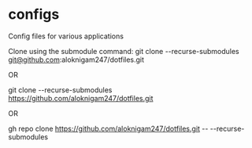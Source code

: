 # configs
Config files for various applications

Clone using the submodule command:
git clone --recurse-submodules git@github.com:aloknigam247/dotfiles.git

OR

git clone --recurse-submodules https://github.com/aloknigam247/dotfiles.git

OR

gh repo clone https://github.com/aloknigam247/dotfiles.git -- --recurse-submodules
